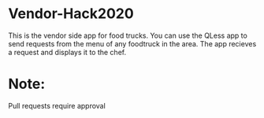 # Vendor-Hack2020
This is the vendor side app for food trucks. You can use the QLess app to send requests from the menu of any foodtruck in the area. 
The app recieves a request and displays it to the chef. 
# Note:
Pull requests require approval
